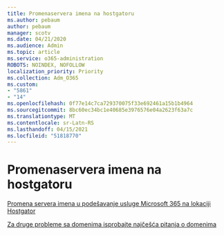 ```yaml
---
title: Promenaservera imena na hostgatoru
ms.author: pebaum
author: pebaum
manager: scotv
ms.date: 04/21/2020
ms.audience: Admin
ms.topic: article
ms.service: o365-administration
ROBOTS: NOINDEX, NOFOLLOW
localization_priority: Priority
ms.collection: Adm_O365
ms.custom:
- "5861"
- "14"
ms.openlocfilehash: 0f77e14c7ca729370075f33e692461a15b1b4964
ms.sourcegitcommit: 8bc60ec34bc1e40685e3976576e04a2623f63a7c
ms.translationtype: MT
ms.contentlocale: sr-Latn-RS
ms.lasthandoff: 04/15/2021
ms.locfileid: "51818770"
---
```

# <a name="change-nameservers-at-hostgator"></a>Promenaservera imena na hostgatoru

[Promena servera imena u podešavanje usluge Microsoft 365 na lokaciji Hostgator](https://docs.microsoft.com/microsoft-365/admin/dns/change-nameservers-at-hostgator?view=o365-worldwide)

[Za druge probleme sa domenima isprobajte najčešća pitanja o domenima](https://docs.microsoft.com/microsoft-365/admin/setup/domains-faq?view=o365-worldwide)
